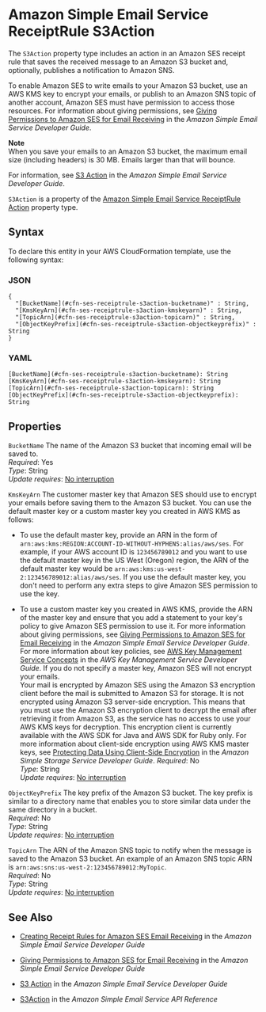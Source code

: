# Amazon Simple Email Service ReceiptRule S3Action<a name="aws-properties-ses-receiptrule-s3action"></a>

<a name="aws-properties-ses-receiptrule-s3action-description"></a>The `S3Action` property type includes an action in an Amazon SES receipt rule that saves the received message to an Amazon S3 bucket and, optionally, publishes a notification to Amazon SNS\.

To enable Amazon SES to write emails to your Amazon S3 bucket, use an AWS KMS key to encrypt your emails, or publish to an Amazon SNS topic of another account, Amazon SES must have permission to access those resources\. For information about giving permissions, see [Giving Permissions to Amazon SES for Email Receiving](url-ses-dev;receiving-email-permissions.html) in the *Amazon Simple Email Service Developer Guide*\. 

**Note**  
When you save your emails to an Amazon S3 bucket, the maximum email size \(including headers\) is 30 MB\. Emails larger than that will bounce\.

For information, see [S3 Action](url-ses-dev;receiving-email-action-s3.html) in the *Amazon Simple Email Service Developer Guide*\. 

<a name="aws-properties-ses-receiptrule-s3action-inheritance"></a> `S3Action` is a property of the [Amazon Simple Email Service ReceiptRule Action](aws-properties-ses-receiptrule-action.md) property type\.

## Syntax<a name="aws-properties-ses-receiptrule-s3action-syntax"></a>

To declare this entity in your AWS CloudFormation template, use the following syntax:

### JSON<a name="aws-properties-ses-receiptrule-s3action-syntax.json"></a>

```
{
  "[BucketName](#cfn-ses-receiptrule-s3action-bucketname)" : String,
  "[KmsKeyArn](#cfn-ses-receiptrule-s3action-kmskeyarn)" : String,
  "[TopicArn](#cfn-ses-receiptrule-s3action-topicarn)" : String,
  "[ObjectKeyPrefix](#cfn-ses-receiptrule-s3action-objectkeyprefix)" : String
}
```

### YAML<a name="aws-properties-ses-receiptrule-s3action-syntax.yaml"></a>

```
[BucketName](#cfn-ses-receiptrule-s3action-bucketname): String
[KmsKeyArn](#cfn-ses-receiptrule-s3action-kmskeyarn): String
[TopicArn](#cfn-ses-receiptrule-s3action-topicarn): String
[ObjectKeyPrefix](#cfn-ses-receiptrule-s3action-objectkeyprefix): String
```

## Properties<a name="aws-properties-ses-receiptrule-s3action-properties"></a>

`BucketName`  <a name="cfn-ses-receiptrule-s3action-bucketname"></a>
The name of the Amazon S3 bucket that incoming email will be saved to\.  
 *Required*: Yes  
 *Type*: String  
 *Update requires*: [No interruption](using-cfn-updating-stacks-update-behaviors.md#update-no-interrupt) 

`KmsKeyArn`  <a name="cfn-ses-receiptrule-s3action-kmskeyarn"></a>
The customer master key that Amazon SES should use to encrypt your emails before saving them to the Amazon S3 bucket\. You can use the default master key or a custom master key you created in AWS KMS as follows:  

+ To use the default master key, provide an ARN in the form of `arn:aws:kms:REGION:ACCOUNT-ID-WITHOUT-HYPHENS:alias/aws/ses`\. For example, if your AWS account ID is `123456789012` and you want to use the default master key in the US West \(Oregon\) region, the ARN of the default master key would be `arn:aws:kms:us-west-2:123456789012:alias/aws/ses`\. If you use the default master key, you don't need to perform any extra steps to give Amazon SES permission to use the key\.

+ To use a custom master key you created in AWS KMS, provide the ARN of the master key and ensure that you add a statement to your key's policy to give Amazon SES permission to use it\. For more information about giving permissions, see [Giving Permissions to Amazon SES for Email Receiving](url-ses-dev;receiving-email-permissions.html) in the *Amazon Simple Email Service Developer Guide*\.
For more information about key policies, see [AWS Key Management Service Concepts](url-kms-dev;concepts.html) in the *AWS Key Management Service Developer Guide*\. If you do not specify a master key, Amazon SES will not encrypt your emails\.  
Your mail is encrypted by Amazon SES using the Amazon S3 encryption client before the mail is submitted to Amazon S3 for storage\. It is not encrypted using Amazon S3 server\-side encryption\. This means that you must use the Amazon S3 encryption client to decrypt the email after retrieving it from Amazon S3, as the service has no access to use your AWS KMS keys for decryption\. This encryption client is currently available with the AWS SDK for Java and AWS SDK for Ruby only\. For more information about client\-side encryption using AWS KMS master keys, see [Protecting Data Using Client\-Side Encryption](url-s3-dev;UsingClientSideEncryption.html) in the *Amazon Simple Storage Service Developer Guide*\.
 *Required*: No  
 *Type*: String  
 *Update requires*: [No interruption](using-cfn-updating-stacks-update-behaviors.md#update-no-interrupt) 

`ObjectKeyPrefix`  <a name="cfn-ses-receiptrule-s3action-objectkeyprefix"></a>
The key prefix of the Amazon S3 bucket\. The key prefix is similar to a directory name that enables you to store similar data under the same directory in a bucket\.  
 *Required*: No  
 *Type*: String  
 *Update requires*: [No interruption](using-cfn-updating-stacks-update-behaviors.md#update-no-interrupt) 

`TopicArn`  <a name="cfn-ses-receiptrule-s3action-topicarn"></a>
The ARN of the Amazon SNS topic to notify when the message is saved to the Amazon S3 bucket\. An example of an Amazon SNS topic ARN is `arn:aws:sns:us-west-2:123456789012:MyTopic`\.  
 *Required*: No  
 *Type*: String  
 *Update requires*: [No interruption](using-cfn-updating-stacks-update-behaviors.md#update-no-interrupt) 

## See Also<a name="aws-properties-ses-receiptrule-s3action-seealso"></a>

+ [Creating Receipt Rules for Amazon SES Email Receiving](url-ses-dev;receiving-email-receipt-rules.html) in the *Amazon Simple Email Service Developer Guide*

+ [Giving Permissions to Amazon SES for Email Receiving](url-ses-dev;receiving-email-permissions.html) in the *Amazon Simple Email Service Developer Guide*

+ [S3 Action](url-ses-dev;receiving-email-action-s3.html) in the *Amazon Simple Email Service Developer Guide*

+ [S3Action](url-ses-api;API_S3Action.html) in the *Amazon Simple Email Service API Reference*